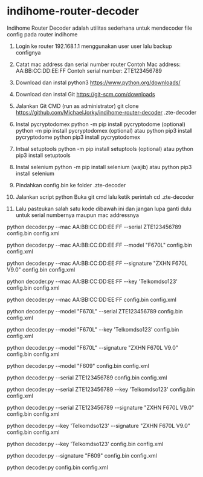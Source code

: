 # indihome-router-decoder
Indihome Router Decoder adalah utilitas sederhana untuk mendecoder file config pada router indihome

1. Login ke router 192.168.1.1 menggunakan user user lalu backup confignya

2. Catat mac address dan serial number router
Contoh Mac address: AA:BB:CC:DD:EE:FF
Contoh serial number: ZTE123456789

3. Download dan instal python3
https://www.python.org/downloads/

4. Download dan instal Git
https://git-scm.com/downloads

5. Jalankan Git CMD (run as administrator)
git clone https://github.com/MichaelJorky/indihome-router-decoder .zte-decoder

7. Instal pycryptodomex 
python -m pip install pycryptodome (optional)
python -m pip install pycryptodomex (optional)
atau
python pip3 install pycryptodome
python pip3 install pycryptodomex

8. Intsal setuptools
python -m pip install setuptools (optional)
atau
python pip3 install setuptools

9. Instal selenium
python -m pip install selenium (wajib)
atau
python pip3 install selenium

10. Pindahkan config.bin ke folder .zte-decoder

9. Jalankan script python
Buka git cmd lalu ketik perintah cd .zte-decoder

10. Lalu pasteukan salah satu kode dibawah ini dan jangan lupa ganti dulu untuk serial numbernya maupun mac addressnya

python decoder.py --mac AA:BB:CC:DD:EE:FF --serial ZTE123456789 config.bin config.xml

python decoder.py --mac AA:BB:CC:DD:EE:FF --model "F670L" config.bin config.xml

python decoder.py --mac AA:BB:CC:DD:EE:FF --signature "ZXHN F670L V9.0" config.bin config.xml

python decoder.py --mac AA:BB:CC:DD:EE:FF --key 'Telkomdso123' config.bin config.xml

python decoder.py --mac AA:BB:CC:DD:EE:FF config.bin config.xml

python decoder.py --model "F670L" --serial ZTE123456789 config.bin config.xml

python decoder.py --model "F670L" --key 'Telkomdso123' config.bin config.xml

python decoder.py --model "F670L" --signature "ZXHN F670L V9.0" config.bin config.xml

python decoder.py --model "F609" config.bin config.xml

python decoder.py --serial ZTE123456789 config.bin config.xml

python decoder.py --serial ZTE123456789 --key 'Telkomdso123' config.bin config.xml

python decoder.py --serial ZTE123456789 --signature "ZXHN F670L V9.0" config.bin config.xml

python decoder.py --key 'Telkomdso123' --signature "ZXHN F670L V9.0" config.bin config.xml

python decoder.py --key 'Telkomdso123' config.bin config.xml

python decoder.py --signature "F609" config.bin config.xml

python decoder.py config.bin config.xml
